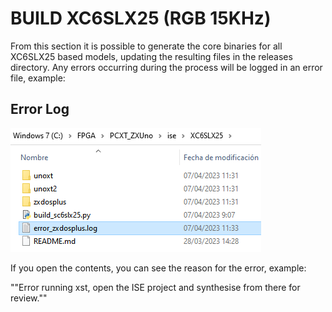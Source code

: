 # BUILD XC6SLX25 (RGB 15KHz)

From this section it is possible to generate the core binaries for all XC6SLX25 based models, updating the resulting files in the releases directory. Any errors occurring during the process will be logged in an error file, example:

## Error Log

![Error Log](../../doc/img/errors_xc6slx25.png)

If you open the contents, you can see the reason for the error, example:

""Error running xst, open the ISE project and synthesise from there for review.""
